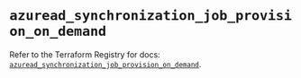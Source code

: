 # `azuread_synchronization_job_provision_on_demand`

Refer to the Terraform Registry for docs: [`azuread_synchronization_job_provision_on_demand`](https://registry.terraform.io/providers/hashicorp/azuread/3.4.0/docs/resources/synchronization_job_provision_on_demand).
